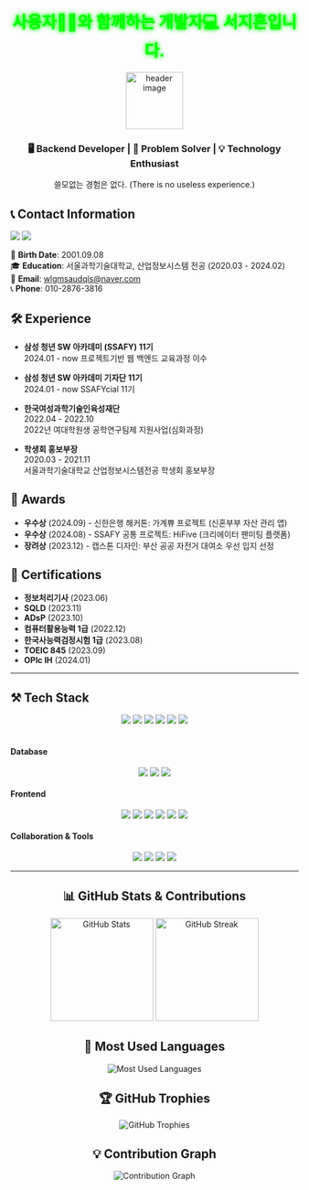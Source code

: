 <h1 align="center"><strong style="color: #00FF00; text-shadow: 0 0 5px #00FF00, 0 0 10px #00FF00;">사용자👩‍💼와 함께하는 개발자💻 서지흔입니다.</strong></h1>
<p align="center">
  <img src="https://velog.velcdn.com/images/bapdung/post/8bb1a561-4ca9-4080-8cb5-54b8ddfae469/image.png" alt="header image" width="100px">
</p>
<h3 align="center">🖥️ Backend Developer | 🚀 Problem Solver | 💡 Technology Enthusiast</h3>
<p align="center">쓸모없는 경험은 없다. (There is no useless experience.)</p>

## 📞 Contact Information

<a href="https://velog.io/@bapdung/posts"><img src="https://img.shields.io/badge/Tech%20Blog-20C997?style=for-the-badge&logo=velog&logoColor=white"></a>
<a href="https://blog.naver.com/bapdung"><img src="https://img.shields.io/badge/Daily%20Blog-03C75A?style=for-the-badge&logo=naver&logoColor=white"></a>

🐹 **Birth Date**: 2001.09.08  
🎓 **Education**: 서울과학기술대학교, 산업정보시스템 전공 (2020.03 - 2024.02)  
📧 **Email**: wlgmsaudqls@naver.com  
📞 **Phone**: 010-2876-3816  

## 🛠️ Experience

- **삼성 청년 SW 아카데미 (SSAFY) 11기**  
  2024.01 - now
  프로젝트기반 웹 백엔드 교육과정 이수

- **삼성 청년 SW 아카데미 기자단 11기**  
  2024.01 - now
  SSAFYcial 11기

- **한국여성과학기술인육성재단**  
  2022.04 - 2022.10  
  2022년 여대학원생 공학연구팀제 지원사업(심화과정)

- **학생회 홍보부장**  
  2020.03 - 2021.11  
  서울과학기술대학교 산업정보시스템전공 학생회 홍보부장

## 🏅 Awards

- **우수상** (2024.09) - 신한은행 해커톤: 가계쀼 프로젝트 (신혼부부 자산 관리 앱)
- **우수상** (2024.08) - SSAFY 공통 프로젝트: HiFive (크리에이터 팬미팅 플랫폼)
- **장려상** (2023.12) - 캡스톤 디자인: 부산 공공 자전거 대여소 우선 입지 선정

## 📜 Certifications

- **정보처리기사** (2023.06)  
- **SQLD** (2023.11)  
- **ADsP** (2023.10)  
- **컴퓨터활용능력 1급** (2022.12)  
- **한국사능력검정시험 1급** (2023.08)
- **TOEIC 845** (2023.09)  
- **OPIc IH** (2024.01)  

---

## ⚒️ Tech Stack
<div align="center">
  <img src="https://img.shields.io/badge/Spring-6DB33F?style=for-the-badge&logo=spring&logoColor=white">
  <img src="https://img.shields.io/badge/Spring%20Boot-6DB33F?style=for-the-badge&logo=spring-boot&logoColor=white">
  <img src="https://img.shields.io/badge/JPA-007396?style=for-the-badge&logo=java&logoColor=white">
  <img src="https://img.shields.io/badge/QueryDSL-4479A1?style=for-the-badge">
  <img src="https://img.shields.io/badge/MyBatis-BF2D20?style=for-the-badge">
  <img src="https://img.shields.io/badge/JSP-007396?style=for-the-badge&logo=java&logoColor=white">
</div>

<br>

#### Database
<div align="center">
  <img src="https://img.shields.io/badge/MySQL-4479A1?style=for-the-badge&logo=mysql&logoColor=white">
  <img src="https://img.shields.io/badge/Oracle-F80000?style=for-the-badge&logo=oracle&logoColor=white">
  <img src="https://img.shields.io/badge/Redis-DC382D?style=for-the-badge&logo=redis&logoColor=white">
</div>

#### Frontend
<div align="center">
  <img src="https://img.shields.io/badge/Vue.js-4FC08D?style=for-the-badge&logo=vue-dot-js&logoColor=white">
  <img src="https://img.shields.io/badge/JavaScript-F7DF1E?style=for-the-badge&logo=javascript&logoColor=black">
  <img src="https://img.shields.io/badge/HTML-E34F26?style=for-the-badge&logo=html5&logoColor=white">
  <img src="https://img.shields.io/badge/CSS-1572B6?style=for-the-badge&logo=css3&logoColor=white">
  <img src="https://img.shields.io/badge/Flutter-02569B?style=for-the-badge&logo=flutter&logoColor=white">
  <img src="https://img.shields.io/badge/Dart-0175C2?style=for-the-badge&logo=dart&logoColor=white">
</div>

#### Collaboration & Tools
<div align="center">
  <img src="https://img.shields.io/badge/Notion-000000?style=for-the-badge&logo=notion&logoColor=white">
  <img src="https://img.shields.io/badge/GitLab-FC6D26?style=for-the-badge&logo=gitlab&logoColor=white">
  <img src="https://img.shields.io/badge/GitHub-181717?style=for-the-badge&logo=github&logoColor=white">
  <img src="https://img.shields.io/badge/Jira-0052CC?style=for-the-badge&logo=jira&logoColor=white">
</div>

---

<h2 align="center">📊 GitHub Stats & Contributions</h2>

<div align="center">
  <img height="180em" src="https://github-readme-stats.vercel.app/api?username=JiheunSeo&show_icons=true&theme=radical" alt="GitHub Stats" />
  <img height="180em" src="https://github-readme-streak-stats.herokuapp.com/?user=JiheunSeo&theme=radical" alt="GitHub Streak" />
</div>

<h2 align="center">🌟 Most Used Languages</h2>
<p align="center">
  <img src="https://github-readme-stats.vercel.app/api/top-langs/?username=JiheunSeo&layout=compact&theme=radical" alt="Most Used Languages" />
</p>

<h2 align="center">🏆 GitHub Trophies</h2>
<p align="center">
  <img src="https://github-profile-trophy.vercel.app/?username=JiheunSeo&theme=onestar&no-frame=true&margin-w=10" alt="GitHub Trophies" />
</p>

<h2 align="center">💡 Contribution Graph</h2>
<p align="center">
  <img src="https://github-readme-activity-graph.vercel.app/graph?username=JiheunSeo&theme=react-dark" alt="Contribution Graph" />
</p>
